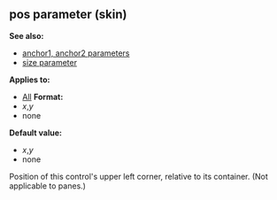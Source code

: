 ## pos parameter (skin)
**See also:**
+   [anchor1, anchor2 parameters](/ref/%7Bskin%7D/param/anchor.md) 
+   [size parameter](/ref/%7Bskin%7D/param/size.md) 
<!-- -->
**Applies to:**
+   [All](/ref/%7Bskin%7D/control.md) <!-- -->
**Format:**
+   *x*,*y*
+   none
<!-- -->
**Default value:**
+   *x*,*y*
+   none


Position of this control\'s upper left corner, relative to its
container. (Not applicable to panes.)